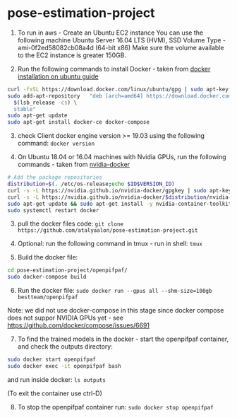 # pose-estimation-project

1. To run in aws - Create an Ubuntu EC2 instance
You can use the following machine Ubuntu Server 16.04 LTS (HVM), SSD Volume Type - ami-0f2ed58082cb08a4d (64-bit x86)
Make sure the volume available to the EC2 instance is greater 150GB.

2. Run the following commands to install Docker - taken from [docker installation on ubuntu guide](https://docs.docker.com/engine/install/ubuntu/)
```sh
curl -fsSL https://download.docker.com/linux/ubuntu/gpg | sudo apt-key add -
sudo add-apt-repository   "deb [arch=amd64] https://download.docker.com/linux/ubuntu \
  $(lsb_release -cs) \
  stable"
sudo apt-get update
sudo apt-get install docker-ce docker-compose
```

3. check Client docker engine version >= 19.03 using the following command:
`docker version`

2. On Ubuntu 18.04 or 16.04 machines with Nvidia GPUs, run the following commands - taken from [nvidia-docker](https://github.com/NVIDIA/nvidia-docker])
```sh
# Add the package repositories
distribution=$(. /etc/os-release;echo $ID$VERSION_ID)
curl -s -L https://nvidia.github.io/nvidia-docker/gpgkey | sudo apt-key add -
curl -s -L https://nvidia.github.io/nvidia-docker/$distribution/nvidia-docker.list | sudo tee /etc/apt/sources.list.d/nvidia-docker.list
sudo apt-get update && sudo apt-get install -y nvidia-container-toolkit
sudo systemctl restart docker
```

3. pull the docker files code:
`git clone https://github.com/atalyaalon/pose-estimation-project.git`

4. Optional: run the following command in tmux - run in shell:
`tmux`

5. Build the docker file:
```sh
cd pose-estimation-project/openpifpaf/
sudo docker-compose build
```

6. Run the docker file:
`sudo docker run --gpus all --shm-size=100gb bestteam/openpifpaf`

Note: we did not use docker-compose in this stage since docker compose does not suppor NVIDIA GPUs yet - see https://github.com/docker/compose/issues/6691

7. To find the trained models in the docker - start the openpifpaf container, and check the outputs directory:
```sh
sudo docker start openpifpaf
sudo docker exec -it openpifpaf bash
```
and run inside docker:
`ls outputs`

(To exit the container use ctrl-D)

8. To stop the openpifpaf container run:
`sudo docker stop openpifpaf`
